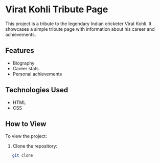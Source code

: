 # Virat Kohli Tribute Page

This project is a tribute to the legendary Indian cricketer Virat Kohli. It showcases a simple tribute page with information about his career and achievements.

## Features
- Biography
- Career stats
- Personal achievements

## Technologies Used
- HTML
- CSS

## How to View
To view the project:
1. Clone the repository:
 ```bash
    git clone 

